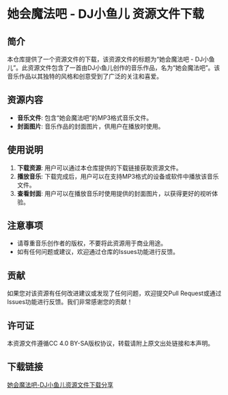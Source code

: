 # 她会魔法吧 - DJ小鱼儿 资源文件下载

## 简介

本仓库提供了一个资源文件的下载，该资源文件的标题为“她会魔法吧 - DJ小鱼儿”。此资源文件包含了一首由DJ小鱼儿创作的音乐作品，名为“她会魔法吧”。该音乐作品以其独特的风格和创意受到了广泛的关注和喜爱。

## 资源内容

- **音乐文件**: 包含“她会魔法吧”的MP3格式音乐文件。
- **封面图片**: 音乐作品的封面图片，供用户在播放时使用。

## 使用说明

1. **下载资源**: 用户可以通过本仓库提供的下载链接获取资源文件。
2. **播放音乐**: 下载完成后，用户可以在支持MP3格式的设备或软件中播放该音乐文件。
3. **查看封面**: 用户可以在播放音乐时使用提供的封面图片，以获得更好的视听体验。

## 注意事项

- 请尊重音乐创作者的版权，不要将此资源用于商业用途。
- 如有任何问题或建议，欢迎通过仓库的Issues功能进行反馈。

## 贡献

如果您对该资源有任何改进建议或发现了任何问题，欢迎提交Pull Request或通过Issues功能进行反馈。我们非常感谢您的贡献！

## 许可证

本资源文件遵循CC 4.0 BY-SA版权协议，转载请附上原文出处链接和本声明。

## 下载链接

[她会魔法吧-DJ小鱼儿资源文件下载分享](https://pan.quark.cn/s/bca8ce41319b)
